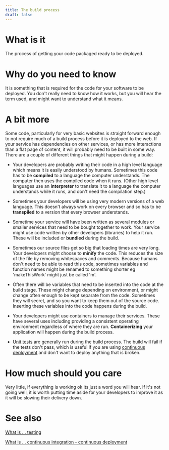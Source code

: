 ```yaml
---
title: The build process
draft: false
---
```


# What is it
The process of getting your code packaged ready to be deployed.

# Why do you need to know
It is something that is required for the code for your software to be deployed. You don't really need to know how it works, but you will hear the term used, and might want to understand what it means.

# A bit more
Some code, particularly for very basic websites is straight forward enough to not require much of a build process before it is deployed to the web. If your service has dependencies on other services, or has more interactions than a flat page of content, it will probably need to be built in some way. There are a couple of different things that might happen during a build:

- Your developers are probably writing their code in a high level language which means it is easily understood by humans. Sometimes this code has to be **compiled** to a language the computer understands. The computer then uses the compiled code when it runs. (Other high level languages use an **interpreter** to translate it to a language the computer understands while it runs, and don't need the compilation step.)

- Sometimes your developers will be using very modern versions of a web language. This doesn't always work on every browser and so has to be **transpiled** to a version that every browser understands.

- Sometime your service will have been written as several modules or smaller services that need to be bought together to work. Your service might use code written by other developers (libraries) to help it run. These will be included or **bundled** during the build.

- Sometimes our source files get so big that loading times are very long. Your developers might choose to **minify** the code. This reduces the size of the file by removing whitespaces and comments. Because humans don't need to be able to read this code, sometimes variables and function names might be renamed to something shorter eg 'makeThisWork' might just be called 'm'.

- Often there will be variables that need to be inserted into the code at the build stage. These might change depending on environment, or might change often enough to be kept separate from the code. Sometimes they will secret, and so you want to keep them out of the source code. Inserting these variables into the code happens during the build.

- Your developers might use containers to manage their services. These have several uses including providing a consistent operating environment regardless of where they are run. **Containerizing** your application will happen during the build process.

- [Unit tests](./testing) are generally run during the build process. The build will fail if the tests don't pass, which is useful if you are using [continuous deployment](./CI-CD) and don't want to deploy anything that is broken.

# How much should you care
Very little, if everything is working ok its just a word you will hear. If it's not going well, it is worth putting time aside for your developers to improve it as it will be slowing their delivery down.

# See also
[What is ... testing](./testing)

[What is ... continuous integration - continuous deployment](./CI-CD)



